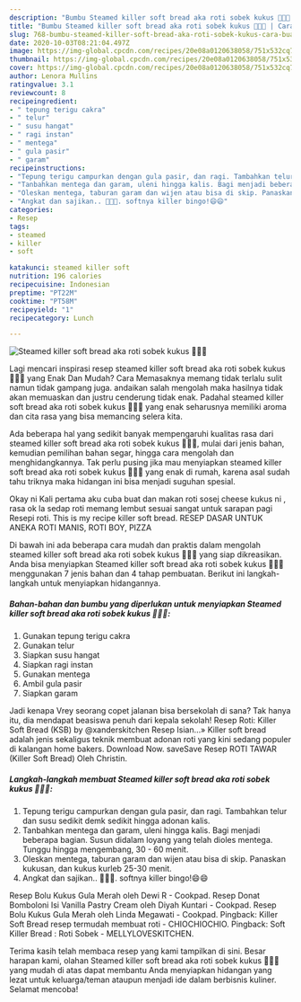```yaml
---
description: "Bumbu Steamed killer soft bread aka roti sobek kukus 💖🍞🍞 | Cara Buat Steamed killer soft bread aka roti sobek kukus 💖🍞🍞 Yang Sempurna"
title: "Bumbu Steamed killer soft bread aka roti sobek kukus 💖🍞🍞 | Cara Buat Steamed killer soft bread aka roti sobek kukus 💖🍞🍞 Yang Sempurna"
slug: 768-bumbu-steamed-killer-soft-bread-aka-roti-sobek-kukus-cara-buat-steamed-killer-soft-bread-aka-roti-sobek-kukus-yang-sempurna
date: 2020-10-03T08:21:04.497Z
image: https://img-global.cpcdn.com/recipes/20e08a0120638058/751x532cq70/steamed-killer-soft-bread-aka-roti-sobek-kukus-💖🍞🍞-foto-resep-utama.jpg
thumbnail: https://img-global.cpcdn.com/recipes/20e08a0120638058/751x532cq70/steamed-killer-soft-bread-aka-roti-sobek-kukus-💖🍞🍞-foto-resep-utama.jpg
cover: https://img-global.cpcdn.com/recipes/20e08a0120638058/751x532cq70/steamed-killer-soft-bread-aka-roti-sobek-kukus-💖🍞🍞-foto-resep-utama.jpg
author: Lenora Mullins
ratingvalue: 3.1
reviewcount: 8
recipeingredient:
- " tepung terigu cakra"
- " telur"
- " susu hangat"
- " ragi instan"
- " mentega"
- " gula pasir"
- " garam"
recipeinstructions:
- "Tepung terigu campurkan dengan gula pasir, dan ragi. Tambahkan telur dan susu sedikit demk sedikit hingga adonan kalis."
- "Tanbahkan mentega dan garam, uleni hingga kalis. Bagi menjadi beberapa bagian. Susun didalam loyang yang telah dioles mentega. Tunggu hingga mengembang, 30 - 60 menit."
- "Oleskan mentega, taburan garam dan wijen atau bisa di skip. Panaskan kukusan, dan kukus kurleb 25-30 menit."
- "Angkat dan sajikan.. 🍞🍞💖. softnya killer bingo!😄😄"
categories:
- Resep
tags:
- steamed
- killer
- soft

katakunci: steamed killer soft 
nutrition: 196 calories
recipecuisine: Indonesian
preptime: "PT22M"
cooktime: "PT58M"
recipeyield: "1"
recipecategory: Lunch

---
```



![Steamed killer soft bread aka roti sobek kukus 💖🍞🍞](https://img-global.cpcdn.com/recipes/20e08a0120638058/751x532cq70/steamed-killer-soft-bread-aka-roti-sobek-kukus-💖🍞🍞-foto-resep-utama.jpg)

Lagi mencari inspirasi resep steamed killer soft bread aka roti sobek kukus 💖🍞🍞 yang Enak Dan Mudah? Cara Memasaknya memang tidak terlalu sulit namun tidak gampang juga. andaikan salah mengolah maka hasilnya tidak akan memuaskan dan justru cenderung tidak enak. Padahal steamed killer soft bread aka roti sobek kukus 💖🍞🍞 yang enak seharusnya memiliki aroma dan cita rasa yang bisa memancing selera kita.

Ada beberapa hal yang sedikit banyak mempengaruhi kualitas rasa dari steamed killer soft bread aka roti sobek kukus 💖🍞🍞, mulai dari jenis bahan, kemudian pemilihan bahan segar, hingga cara mengolah dan menghidangkannya. Tak perlu pusing jika mau menyiapkan steamed killer soft bread aka roti sobek kukus 💖🍞🍞 yang enak di rumah, karena asal sudah tahu triknya maka hidangan ini bisa menjadi suguhan spesial.

Okay ni Kali pertama aku cuba buat dan makan roti sosej cheese kukus ni , rasa ok la sedap roti memang lembut sesuai sangat untuk sarapan pagi Resepi roti. This is my recipe killer soft bread. RESEP DASAR UNTUK ANEKA ROTI MANIS, ROTI BOY, PIZZA


Di bawah ini ada beberapa cara mudah dan praktis dalam mengolah steamed killer soft bread aka roti sobek kukus 💖🍞🍞 yang siap dikreasikan. Anda bisa menyiapkan Steamed killer soft bread aka roti sobek kukus 💖🍞🍞 menggunakan 7 jenis bahan dan 4 tahap pembuatan. Berikut ini langkah-langkah untuk menyiapkan hidangannya.

<!--inarticleads1-->

##### Bahan-bahan dan bumbu yang diperlukan untuk menyiapkan Steamed killer soft bread aka roti sobek kukus 💖🍞🍞:

1. Gunakan  tepung terigu cakra
1. Gunakan  telur
1. Siapkan  susu hangat
1. Siapkan  ragi instan
1. Gunakan  mentega
1. Ambil  gula pasir
1. Siapkan  garam


Jadi kenapa Vrey seorang copet jalanan bisa bersekolah di sana? Tak hanya itu, dia mendapat beasiswa penuh dari kepala sekolah! Resep Roti: Killer Soft Bread (KSB) by @xanderskitchen Resep Isian…» Killer soft bread adalah jenis sekaligus teknik membuat adonan roti yang kini sedang populer di kalangan home bakers. Download Now. saveSave Resep ROTI TAWAR (Killer Soft Bread) Oleh Christin. 

<!--inarticleads2-->

##### Langkah-langkah membuat Steamed killer soft bread aka roti sobek kukus 💖🍞🍞:

1. Tepung terigu campurkan dengan gula pasir, dan ragi. Tambahkan telur dan susu sedikit demk sedikit hingga adonan kalis.
1. Tanbahkan mentega dan garam, uleni hingga kalis. Bagi menjadi beberapa bagian. Susun didalam loyang yang telah dioles mentega. Tunggu hingga mengembang, 30 - 60 menit.
1. Oleskan mentega, taburan garam dan wijen atau bisa di skip. Panaskan kukusan, dan kukus kurleb 25-30 menit.
1. Angkat dan sajikan.. 🍞🍞💖. softnya killer bingo!😄😄


Resep Bolu Kukus Gula Merah oleh Dewi R - Cookpad. Resep Donat Bomboloni Isi Vanilla Pastry Cream oleh Diyah Kuntari - Cookpad. Resep Bolu Kukus Gula Merah oleh Linda Megawati - Cookpad. Pingback: Killer Soft Bread resep termudah membuat roti - CHIOCHIOCHIO. Pingback: Soft Killer Bread : Roti Sobek - MELLYLOVESKITCHEN. 

Terima kasih telah membaca resep yang kami tampilkan di sini. Besar harapan kami, olahan Steamed killer soft bread aka roti sobek kukus 💖🍞🍞 yang mudah di atas dapat membantu Anda menyiapkan hidangan yang lezat untuk keluarga/teman ataupun menjadi ide dalam berbisnis kuliner. Selamat mencoba!
